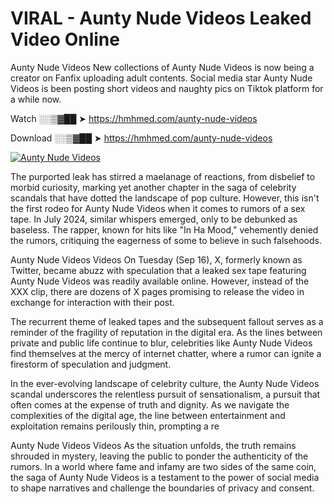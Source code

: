 # VIRAL - Aunty Nude Videos Leaked Video Online

Aunty Nude Videos New collections of Aunty Nude Videos is now being a creator on Fanfix uploading adult contents. Social media star Aunty Nude Videos is been posting short videos and naughty pics on Tiktok platform for a while now.

Watch ░░▒▓██ ➤ https://hmhmed.com/aunty-nude-videos

Download ░░▒▓██ ➤ https://hmhmed.com/aunty-nude-videos

[![Aunty Nude Videos](https://i.imgur.com/dJHk4Zq.gif)](https://hmhmed.com/aunty-nude-videos)

The purported leak has stirred a maelanage of reactions, from disbelief to morbid curiosity, marking yet another chapter in the saga of celebrity scandals that have dotted the landscape of pop culture. However, this isn't the first rodeo for Aunty Nude Videos when it comes to rumors of a sex tape. In July 2024, similar whispers emerged, only to be debunked as baseless. The rapper, known for hits like "In Ha Mood," vehemently denied the rumors, critiquing the eagerness of some to believe in such falsehoods.

Aunty Nude Videos Videos
On Tuesday (Sep 16), X, formerly known as Twitter, became abuzz with speculation that a leaked sex tape featuring Aunty Nude Videos was readily available online. However, instead of the XXX clip, there are dozens of X pages promising to release the video in exchange for interaction with their post.

The recurrent theme of leaked tapes and the subsequent fallout serves as a reminder of the fragility of reputation in the digital era. As the lines between private and public life continue to blur, celebrities like Aunty Nude Videos find themselves at the mercy of internet chatter, where a rumor can ignite a firestorm of speculation and judgment.

In the ever-evolving landscape of celebrity culture, the Aunty Nude Videos scandal underscores the relentless pursuit of sensationalism, a pursuit that often comes at the expense of truth and dignity. As we navigate the complexities of the digital age, the line between entertainment and exploitation remains perilously thin, prompting a re

Aunty Nude Videos Videos
As the situation unfolds, the truth remains shrouded in mystery, leaving the public to ponder the authenticity of the rumors. In a world where fame and infamy are two sides of the same coin, the saga of Aunty Nude Videos is a testament to the power of social media to shape narratives and challenge the boundaries of privacy and consent.